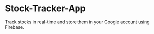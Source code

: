 # Stock-Tracker-App
Track stocks in real-time and store them in your Google account using Firebase.
